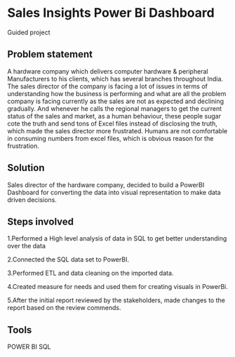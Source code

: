 
# Sales Insights Power Bi Dashboard

Guided project



## Problem statement

A hardware company which delivers computer hardware & peripheral Manufacturers to his clients, which has several branches throughout India. The sales director of the company is facing a lot of issues in terms of understanding how the business is performing and what are all the problem company is facing currently as the sales are not as expected and declining gradually. And whenever he calls the regional managers to get the current status of the sales and market, as a human behaviour, these people sugar cote the truth and send tons of Excel files instead of disclosing the truth, which made the sales director more frustrated. Humans are not comfortable in consuming numbers from excel files, which is obvious reason for the frustration.
## Solution

Sales director of the hardware company, decided to build a PowerBI Dashboard for converting the data into visual representation to make data driven decisions. 
## Steps involved
1.Performed a High level analysis of data in SQL to get better understanding over the data

2.Connected the SQL data set to PowerBI.

3.Performed ETL and data cleaning on the imported data.


4.Created measure for needs and used them for creating visuals in PowerBi.

5.After the initial report reviewed by the stakeholders, made changes to the report based on the review commends.

## Tools

POWER BI 
SQL
